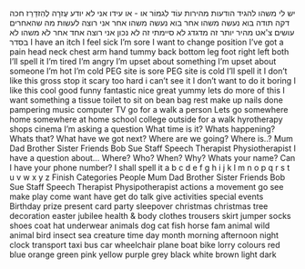 יש לי משהו להגיד
	הודעות מהירות
		עוֹד
		לִגמוֹר
		או - או
		עידו
		אני לא יודע
		עֶזרָה
		לְהִזדַרֵז
		חכה דקה
		תודה
		בוא נעשה משהו אחר
		בוא נעשה משהו אחר
		אני רוצה לעשות מה שהאחרים עושים
		צ'אט מהיר יותר
			זה מדגדג
			לא סיימתי
			זה לא נכון
			אני רוצה אחד אחר
			לֹא
	משהו לא בסדר
		I have an itch
		I feel sick
		I’m sore
		I want to change position
		I’ve got a pain
			head
			neck
			chest
			arm
			hand
			tummy
			back
			bottom
			leg
			foot
			right
			left
			both
			I’ll spell it
		I’m tired
		I’m angry
		I’m upset about something
		I’m upset about someone
		I’m hot
		I’m cold
		PEG site is sore
		PEG site is cold
		I’ll spell it
	I don’t like this
		gross
		stop it
		scary
		too hard
		i can’t see it
		I don’t want to do it
		boring
	I like this
		cool
		good
		funny
		fantastic
		nice
		great
		yummy
		lets do more of this
	I want something
		a tissue
		toilet
		to sit on bean bag
		rest
		make up
		nails done
		pampering
		music
		computer
		TV
		go for a walk
		a person
	Lets go somewhere
		home
		somewhere at home
		school
		college
		outside
		for a walk
		hyrotherapy
		shops
		cinema
	I’m asking a question
		What time is it?
		Whats happening?
		Whats that?
		What have we got next?
		Where are we going?
		Where is..?
			Mum
			Dad
			Brother
			Sister
			Friends
				Bob
				Sue
			Staff
				Speech Therapist
				Physiotherapist
		I have a question about…
		Where?
		Who?
		When?
		Why?
		Whats your name?
		Can I have your phone number?
	I shall spell it<meta data-spell-branch>
		a
		b
		c
		d
		e
		f
		g
		h
		i
		j
		k
		l
		m
		n
		o
		p
		q
		r
		s
		t
		u
		v
		w
		x
		y
		z
		Finish<meta data-spell-finish>
Categories
	People
		Mum
		Dad
		Brother
		Sister
		Friends
			Bob
			Sue
		Staff
			Speech Therapist
			Physipotherapist
	actions
		a movement
		go
		see
		make
		play
		come
		want
		have
		get
		do
		talk
		give
	activities
	special events
		Birthday
		prize
		present
		card
		party
		sleepover
		christmas
		christmas tree
		decoration
		easter
		jubilee
	health & body
	clothes
		trousers
		skirt
		jumper
		socks
		shoes
		coat
		hat
		underwear
	animals
		dog
		cat
		fish
		horse
		fam animal
		wild animal
		bird
		insect
		sea creature
	time
		day
		month
		morning
		afternoon
		night
		clock
	transport
		taxi
		bus
		car
		wheelchair
		plane
		boat
		bike
		lorry
	colours
		red
		blue
		orange
		green
		pink
		yellow
		purple
		grey
		black
		white
		brown
		light
		dark